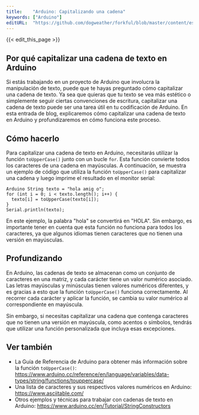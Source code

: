 ```yaml
---
title:    "Arduino: Capitalizando una cadena"
keywords: ["Arduino"]
editURL:  "https://github.com/dogweather/forkful/blob/master/content/es/arduino/capitalizing-a-string.md"
---
```


{{< edit_this_page >}}

## Por qué capitalizar una cadena de texto en Arduino

Si estás trabajando en un proyecto de Arduino que involucra la manipulación de texto, puede que te hayas preguntado cómo capitalizar una cadena de texto. Ya sea que quieras que tu texto se vea más estético o simplemente seguir ciertas convenciones de escritura, capitalizar una cadena de texto puede ser una tarea útil en tu codificación de Arduino. En esta entrada de blog, explicaremos cómo capitalizar una cadena de texto en Arduino y profundizaremos en cómo funciona este proceso.

## Cómo hacerlo

Para capitalizar una cadena de texto en Arduino, necesitarás utilizar la función `toUpperCase()` junto con un bucle `for`. Esta función convierte todos los caracteres de una cadena en mayúsculas. A continuación, se muestra un ejemplo de código que utiliza la función `toUpperCase()` para capitalizar una cadena y luego imprime el resultado en el monitor serial:
```
Arduino String texto = "hola amig o";
for (int i = 0; i < texto.length(); i++) {
  texto[i] = toUpperCase(texto[i]);
}
Serial.println(texto);
```
En este ejemplo, la palabra "hola" se convertirá en "HOLA". Sin embargo, es importante tener en cuenta que esta función no funciona para todos los caracteres, ya que algunos idiomas tienen caracteres que no tienen una versión en mayúsculas.

## Profundizando

En Arduino, las cadenas de texto se almacenan como un conjunto de caracteres en una matriz, y cada carácter tiene un valor numérico asociado. Las letras mayúsculas y minúsculas tienen valores numéricos diferentes, y es gracias a esto que la función `toUpperCase()` funciona correctamente. Al recorrer cada carácter y aplicar la función, se cambia su valor numérico al correspondiente en mayúscula.

Sin embargo, si necesitas capitalizar una cadena que contenga caracteres que no tienen una versión en mayúscula, como acentos o símbolos, tendrás que utilizar una función personalizada que incluya esas excepciones.

## Ver también

- La Guía de Referencia de Arduino para obtener más información sobre la función `toUpperCase()`: https://www.arduino.cc/reference/en/language/variables/data-types/string/functions/touppercase/
- Una lista de caracteres y sus respectivos valores numéricos en Arduino: https://www.asciitable.com/
- Otros ejemplos y técnicas para trabajar con cadenas de texto en Arduino: https://www.arduino.cc/en/Tutorial/StringConstructors